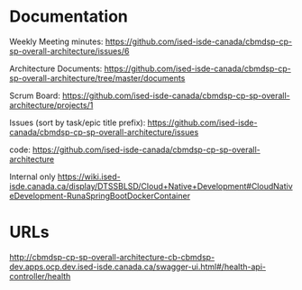 # Documentation
Weekly Meeting minutes: https://github.com/ised-isde-canada/cbmdsp-cp-sp-overall-architecture/issues/6

Architecture Documents: https://github.com/ised-isde-canada/cbmdsp-cp-sp-overall-architecture/tree/master/documents

Scrum Board: https://github.com/ised-isde-canada/cbmdsp-cp-sp-overall-architecture/projects/1

Issues (sort by task/epic title prefix): https://github.com/ised-isde-canada/cbmdsp-cp-sp-overall-architecture/issues

code: https://github.com/ised-isde-canada/cbmdsp-cp-sp-overall-architecture


Internal only
https://wiki.ised-isde.canada.ca/display/DTSSBLSD/Cloud+Native+Development#CloudNativeDevelopment-RunaSpringBootDockerContainer

# URLs
http://cbmdsp-cp-sp-overall-architecture-cb-cbmdsp-dev.apps.ocp.dev.ised-isde.canada.ca/swagger-ui.html#/health-api-controller/health

